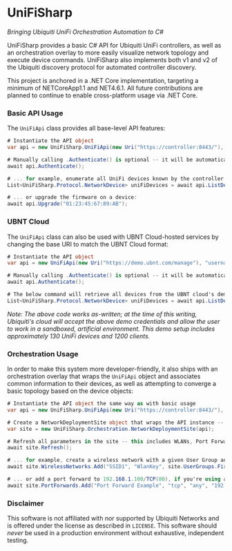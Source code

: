 # UniFiSharp

_Bringing Ubiquiti UniFi Orchestration Automation to C#_

UniFiSharp provides a basic C# API for Ubiquiti UniFi controllers, as well as an orchestration overlay to more easily visualize network topology and execute device commands. UniFiSharp also implements both v1 and v2 of the Ubiquiti discovery protocol for automated controller discovery.

This project is anchored in a .NET Core implementation, targeting a minimum of NETCoreApp1.1 and NET4.6.1. All future contributions are planned to continue to enable cross-platform usage via .NET Core.

### Basic API Usage
The `UniFiApi` class provides all base-level API features:

```csharp
# Instantiate the API object
var api = new UniFiSharp.UniFiApi(new Uri("https://controller:8443/"), "username", "password", "siteName");

# Manually calling .Authenticate() is optional -- it will be automatically called if the wrapper is not authenticated when executing a command
await api.Authenticate();

# ... for example, enumerate all UniFi devices known by the controller:
List<UniFiSharp.Protocol.NetworkDevice> uniFiDevices = await api.ListDevices();

# ... or upgrade the firmware on a device:
await api.Upgrade("01:23:45:67:89:AB");
```

### UBNT Cloud
The `UniFiApi` class can also be used with UBNT Cloud-hosted services by changing the base URI to match the UBNT Cloud format:

```csharp
# Instantiate the API object
var api = new UniFiApi(new Uri("https://demo.ubnt.com/manage"), "username", "password");

# Manually calling .Authenticate() is optional -- it will be automatically called if the wrapper is not authenticated when executing a command
await api.Authenticate();

# The below command will retrieve all devices from the UBNT cloud's demo site
List<UniFiSharp.Protocol.NetworkDevice> uniFiDevices = await api.ListDevices();
```

*Note: The above code works as-written; at the time of this writing, Ubiquiti's cloud will accept the above demo credentials and allow the user to work in a sandboxed, artificial environment. This demo setup includes approximately 130 UniFi devices and 1200 clients.*

### Orchestration Usage
In order to make this system more developer-friendly, it also ships with an orchestration overlay that wraps the `UniFiApi` object and associates common information to their devices, as well as attempting to converge a basic topology based on the device objects:

```csharp
# Instantiate the API object the same way as with basic usage
var api = new UniFiSharp.UniFiApi(new Uri("https://controller:8443/"), "username", "password", "siteName");

# Create a NetworkDeploymentSite object that wraps the API instance -- this is the base object for site orchestration
var site = new UniFiSharp.Orchestration.NetworkDeploymentSite(api);

# Refresh all parameters in the site -- this includes WLANs, Port Forwards, User/WLAN Groups, etc.
await site.Refresh();

# ... for example, create a wireless network with a given User Group and WLAN Group:
await site.WirelessNetworks.Add("SSID1", "WlanKey", site.UserGroups.First(), site.WirelessNetworkGroups.First());

# ... or add a port forward to 192.168.1.100/TCP(80), if you're using a UniFi Security Gateway:
await site.PortForwards.Add("Port Forward Example", "tcp", "any", "192.168.1.100", 80, 80);
```

### Disclaimer
This software is not affiliated with nor supported by Ubiquiti Networks and is offered under the license as described in `LICENSE`. This software should *never* be used in a production environment without exhaustive, independent testing.
